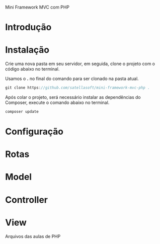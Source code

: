 Mini Framework MVC com PHP


# Introdução

# Instalação

Crie uma nova pasta em seu servidor, em seguida, clone o projeto com o código abaixo no terminal.

Usamos o **.** no final do comando para ser clonado na pasta atual.

```c
git clone https://github.com/satellasoft/mini-framework-mvc-php .
```

Após colar o projeto, será necessário instalar as dependências do Composer, execute o comando abaixo no terminal.

```php
composer update
```

# Configuração

# Rotas

# Model

# Controller

# View

Arquivos das aulas de PHP
